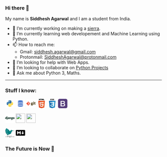 ### Hi there 👋
My name is **Siddhesh Agarwal** and I am a student from India.
- 🔭 I’m currently working on making a [sierra](https://github.com/BrainStormYourWayIn/sierra).
- 🌱 I’m currently learning web developement and Machine Learning using Python.
- 📫 How to reach me:
  - Gmail: siddhesh.agarwal@gmail.com
  - Protonmail: SiddheshAgarwal@protonmail.com
- 🤔 I’m looking for help with Web Apps.
- 👯 I’m looking to collaborate on [Python Projects](https://github.com/Siddhesh-Agarwal/Python-Projects)
- 💬 Ask me about Python 3, Maths.

<hr>

### Stuff I know:

<code><img height="30" src="https://raw.githubusercontent.com/github/explore/80688e429a7d4ef2fca1e82350fe8e3517d3494d/topics/python/python.png"></code>
<code><img height="30" src="https://raw.githubusercontent.com/github/explore/80688e429a7d4ef2fca1e82350fe8e3517d3494d/topics/sql/sql.png"></code>
<code><img height="30" src="https://raw.githubusercontent.com/github/explore/80688e429a7d4ef2fca1e82350fe8e3517d3494d/topics/git/git.png"></code>
<code><img height="30" src="https://raw.githubusercontent.com/github/explore/80688e429a7d4ef2fca1e82350fe8e3517d3494d/topics/html/html.png"></code>
<code><img height="30" src="https://raw.githubusercontent.com/github/explore/80688e429a7d4ef2fca1e82350fe8e3517d3494d/topics/css/css.png"></code>
<code><img height="30" src="https://raw.githubusercontent.com/github/explore/80688e429a7d4ef2fca1e82350fe8e3517d3494d/topics/bootstrap/bootstrap.png"></code>

<code><img height="30" src="https://raw.githubusercontent.com/github/explore/80688e429a7d4ef2fca1e82350fe8e3517d3494d/topics/django/django.png"></code>
<code><img height="30" width="30" src="https://avatars1.githubusercontent.com/u/18305767"></code>
<code><img height="30" width="30" src="https://mms.businesswire.com/media/20200616005364/en/798639/23/Streamlit_Logo_%281%29.jpg"></code>

<code><img height="30" src="https://raw.githubusercontent.com/github/explore/80688e429a7d4ef2fca1e82350fe8e3517d3494d/topics/latex/latex.png"></code>
<code><img height="30" src="https://raw.githubusercontent.com/github/explore/80688e429a7d4ef2fca1e82350fe8e3517d3494d/topics/markdown/markdown.png"></code>

### The Future is Now 🤖

<!--
**Siddhesh-Agarwal/Siddhesh-Agarwal** is a ✨ _special_ ✨ repository because its `README.md` (this file) appears on your GitHub profile.

Here are some ideas to get you started:

- 😄 Pronouns: ...
- ⚡ Fun fact: ...
-->
